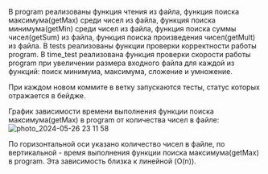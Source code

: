 В program реализованы функция чтения из файла, функция поиска максимума(getMax) среди чисел из файла, функция поиска минимума(getMin) среди чисел из файла, функция поиска суммы чисел(getSum) из файла, функция поиска произведения чисел(getMult) из файла.
В tests реализованы функции проверки корректности работы program.
В time_test реализована функция проверки скорости работы program при увеличении размера входного файла для каждой из функций: поиск минимума, максимума, сложение и умножение.

При каждом новом коммите в ветку запускаются тесты, статус которых отражается в бейдже.

График зависимости времени выполнения функции поиска максимума(getMax) в program от количества чисел в файле:
![photo_2024-05-26 23 11 58](https://github.com/ottelovna/TZ2-po-TP/assets/155618286/64af4984-bcc8-4fc0-a70f-6407deed1d7f)

По горизонтальной оси указано количество чисел в файле, по вертикальной - время выполнения функции поиска максимума(getMax) в program. Эта зависимость близка к линейной (O(n)).
